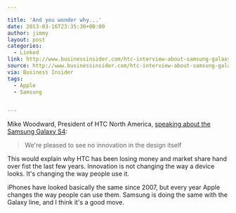 ```yaml
---

title: 'And you wonder why...'
date: 2013-03-16T23:35:30+00:00
author: jimmy
layout: post
categories:
  - Linked
link: http://www.businessinsider.com/htc-interview-about-samsung-galaxy-s4-2013-3
source: http://www.businessinsider.com/htc-interview-about-samsung-galaxy-s4-2013-3
via: Business Insider  
tags:
  - Apple
  - Samsung


---
```


  
Mike Woodward, President of HTC North America, <a href="http://www.businessinsider.com/htc-interview-about-samsung-galaxy-s4-2013-3" target="_blank">speaking about the Samsung Galaxy S4</a>:
  
    
>We're pleased to see no innovation in the design itself
    

This would explain why HTC has been losing money and market share hand over fist the last few years.  Innovation is not changing the way a device looks.  It's changing the way people use it.  
  
  
iPhones have looked basically the same since 2007, but every year Apple changes the way people can use them.  Samsung is doing the same with the Galaxy line, and I think it's a good move.
  
